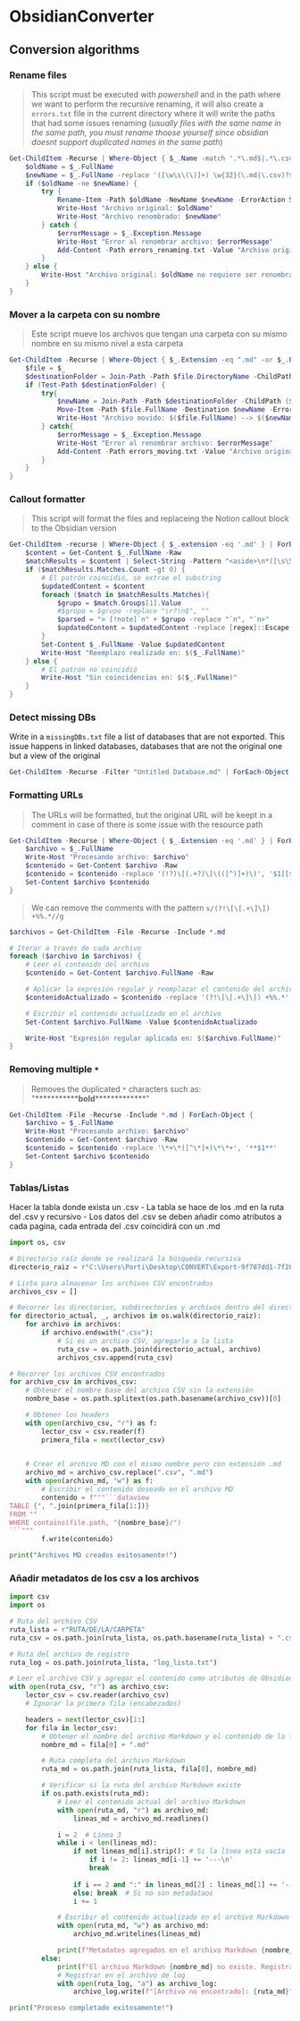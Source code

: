 # ObsidianConverter



## Conversion algorithms

### Rename files

> This script must be executed with *powershell* and in the path where we want to perform the recursive renaming, it will also create a `errors.txt` file in the current directory where it will write the paths that had some issues renaming (*usually files with the same name in the same path, you must rename thoose yourself since obsidian doesnt support duplicated names in the same path*)

```powershell
Get-ChildItem -Recurse | Where-Object { $_.Name -match '.*\.md$|.*\.csv$|^(?!.*\.[a-zA-Z0-9]+$).+$' } | Sort-Object { $_.FullName.Length } -Descending | ForEach-Object {
    $oldName = $_.FullName
    $newName = $_.FullName -replace '([\w\s\(\)]+) \w{32}(\.md|\.csv)?$', '$1$2'
    if ($oldName -ne $newName) {
        try {
            Rename-Item -Path $oldName -NewName $newName -ErrorAction Stop
            Write-Host "Archivo original: $oldName"
            Write-Host "Archivo renombrado: $newName"
        } catch {
            $errorMessage = $_.Exception.Message
            Write-Host "Error al renombrar archivo: $errorMessage"
            Add-Content -Path errors_renaming.txt -Value "Archivo original: $oldName - Error: $errorMessage"
        }
    } else {
        Write-Host "Archivo original: $oldName no requiere ser renombrado."
    }
}
```

### Mover a la carpeta con su nombre

> Este script mueve los archivos que tengan una carpeta con su mismo nombre en su mismo nivel a esta carpeta

```powershell
Get-ChildItem -Recurse | Where-Object { $_.Extension -eq ".md" -or $_.Extension -eq ".csv" } | ForEach-Object {
    $file = $_
    $destinationFolder = Join-Path -Path $file.DirectoryName -ChildPath $file.BaseName
    if (Test-Path $destinationFolder) {
        try{
            $newName = Join-Path -Path $destinationFolder -ChildPath ($file.BaseName + $file.Extension)
            Move-Item -Path $file.FullName -Destination $newName -ErrorAction Stop
            Write-Host "Archivo movido: $($file.FullName) --> $($newName)"
        } catch{
            $errorMessage = $_.Exception.Message
            Write-Host "Error al renombrar archivo: $errorMessage"
            Add-Content -Path errors_moving.txt -Value "Archivo original: $file - Error: $errorMessage"
        }
    }
}
```


### Callout formatter

> This script will format the files and replaceing the Notion callout block to the Obsidian version

```powershell
Get-ChildItem -recurse | Where-Object { $_.extension -eq '.md' } | ForEach-Object {
    $content = Get-Content $_.FullName -Raw
    $matchResults = $content | Select-String -Pattern "<aside>\n*([\s\S]*?)</aside>" -AllMatches
    if ($matchResults.Matches.Count -gt 0) {
        # El patrón coincidió, se extrae el substring
        $updatedContent = $content
        foreach ($match in $matchResults.Matches){
            $grupo = $match.Groups[1].Value 
            #$grupo = $grupo -replace "\r?\n$", ""
            $parsed = "> [!note]`n" + $grupo -replace "`n", "`n>"
            $updatedContent = $updatedContent -replace [regex]::Escape($match.Value), $parsed
        }
        Set-Content $_.FullName -Value $updatedContent
        Write-Host "Reemplazo realizado en: $($_.FullName)"
    } else {
        # El patrón no coincidió
        Write-Host "Sin coincidencias en: $($_.FullName)"
    }
}
```

### Detect missing DBs

Write in a `missingDBs.txt` file a list of databases that are not exported. This issue happens in linked databases, databases that are not the original one but a view of the original

```powershell
Get-ChildItem -Recurse -Filter "Untitled Database.md" | ForEach-Object { $_.FullName } > missingDBs.txt
```

### Formatting URLs

> The URLs will be formatted, but the original URL will be keept in a comment in case of there is some issue with the resource path

```powershell
Get-ChildItem -Recurse | Where-Object { $_.Extension -eq '.md' } | ForEach-Object {
    $archivo = $_.FullName
    Write-Host "Procesando archivo: $archivo"
    $contenido = Get-Content $archivo -Raw
    $contenido = $contenido -replace '(!?)\[(.+?)\]\(([^)]+)\)', '$1[[$2]] %% $3'
    Set-Content $archivo $contenido
}
```

> We can remove the comments with the pattern `s/(?!\[\[.+\]\]) +%%.*//g`

```powershell
$archivos = Get-ChildItem -File -Recurse -Include *.md

# Iterar a través de cada archivo
foreach ($archivo in $archivos) {
    # Leer el contenido del archivo
    $contenido = Get-Content $archivo.FullName -Raw

    # Aplicar la expresión regular y reemplazar el contenido del archivo
    $contenidoActualizado = $contenido -replace '(?!\[\[.+\]\]) +%%.*', ''

    # Escribir el contenido actualizado en el archivo
    Set-Content $archivo.FullName -Value $contenidoActualizado

    Write-Host "Expresión regular aplicada en: $($archivo.FullName)"
}
```

### Removing multiple `*`

> Removes the duplicated `*` characters such as: "\*\*\*\*\*\*\*\*\*\*\***bold**\*\*\*\*\*\*\*\*\*\*\*\*\*"

```powershell
Get-ChildItem -File -Recurse -Include *.md | ForEach-Object {
    $archivo = $_.FullName
    Write-Host "Procesando archivo: $archivo"
    $contenido = Get-Content $archivo -Raw
    $contenido = $contenido -replace '\*+\*([^\*]+)\*\*+', '**$1**'
    Set-Content $archivo $contenido
}
```

### Tablas/Listas

Hacer la tabla donde exista un .csv
	- La tabla se hace de los .md en la ruta del .csv y recursivo
	- Los datos del .csv se deben añadir como atributos a cada pagina, cada entrada del .csv coincidirá con un .md 

```python
import os, csv

# Directorio raíz donde se realizará la búsqueda recursiva
directorio_raiz = r"C:\Users\Porti\Desktop\CONVERT\Export-9f787dd1-7f28-4ead-9fa1-421bbef21fbf-Part-1\Export-9f787dd1-7f28-4ead-9fa1-421bbef21fbf\Software docs\Apps & Topics\Blender\Blender Concepts\Nodes\Nodes list"

# Lista para almacenar los archivos CSV encontrados
archivos_csv = []

# Recorrer los directorios, subdirectorios y archivos dentro del directorio raíz
for directorio_actual, _, archivos in os.walk(directorio_raiz):
    for archivo in archivos:
        if archivo.endswith(".csv"):
            # Si es un archivo CSV, agregarlo a la lista
            ruta_csv = os.path.join(directorio_actual, archivo)
            archivos_csv.append(ruta_csv)

# Recorrer los archivos CSV encontrados
for archivo_csv in archivos_csv:
    # Obtener el nombre base del archivo CSV sin la extensión
    nombre_base = os.path.splitext(os.path.basename(archivo_csv))[0]

    # Obtener los headers
    with open(archivo_csv, "r") as f:
        lector_csv = csv.reader(f)
        primera_fila = next(lector_csv)
    

    # Crear el archivo MD con el mismo nombre pero con extensión .md
    archivo_md = archivo_csv.replace(".csv", ".md")
    with open(archivo_md, "w") as f:
        # Escribir el contenido deseado en el archivo MD
        contenido = f"""```dataview
TABLE {", ".join(primera_fila[1:])}
FROM ""
WHERE contains(file.path, "{nombre_base}/")
```"""
        f.write(contenido)

print("Archivos MD creados exitosamente!")

```


### Añadir metadatos de los csv a los archivos

```python
import csv
import os

# Ruta del archivo CSV
ruta_lista = r"RUTA/DE/LA/CARPETA"
ruta_csv = os.path.join(ruta_lista, os.path.basename(ruta_lista) + ".csv")

# Ruta del archivo de registro
ruta_log = os.path.join(ruta_lista, "log_lista.txt")

# Leer el archivo CSV y agregar el contenido como atributos de Obsidian
with open(ruta_csv, "r") as archivo_csv:
    lector_csv = csv.reader(archivo_csv)
    # Ignorar la primera fila (encabezados)

    headers = next(lector_csv)[1:]
    for fila in lector_csv:
        # Obtener el nombre del archivo Markdown y el contenido de la fila
        nombre_md = fila[0] + ".md"

        # Ruta completa del archivo Markdown
        ruta_md = os.path.join(ruta_lista, fila[0], nombre_md)

        # Verificar si la ruta del archivo Markdown existe
        if os.path.exists(ruta_md):
            # Leer el contenido actual del archivo Markdown
            with open(ruta_md, "r") as archivo_md:
                lineas_md = archivo_md.readlines()

            i = 2  # Línea 3
            while i < len(lineas_md):
                if not lineas_md[i].strip(): # Si la línea está vacía
                    if i != 2: lineas_md[i-1] += '---\n'
                    break 
                    
                if i == 2 and ":" in lineas_md[2] : lineas_md[1] += '---\n'
                else: break  # Si no son metadataos 
                i += 1

            # Escribir el contenido actualizado en el archivo Markdown
            with open(ruta_md, "w") as archivo_md:
                archivo_md.writelines(lineas_md)

            print(f"Metadatos agregados en el archivo Markdown {nombre_md}")
        else:
            print(f"El archivo Markdown {nombre_md} no existe. Registrando en el archivo de log.")
            # Registrar en el archivo de log
            with open(ruta_log, "a") as archivo_log:
                archivo_log.write(f"[Archivo no encontrado]: {ruta_md}")

print("Proceso completado exitosamente!")

```